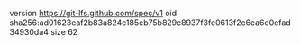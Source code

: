 version https://git-lfs.github.com/spec/v1
oid sha256:ad01623eaf2b83a824c185eb75b829c8937f3fe0613f2e6ca6e0efad34930da4
size 62
